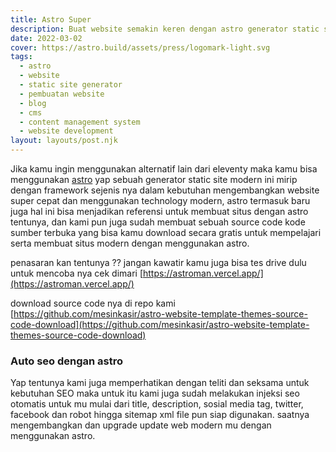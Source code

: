 ```yaml
---
title: Astro Super
description: Buat website semakin keren dengan astro generator static site modern.
date: 2022-03-02
cover: https://astro.build/assets/press/logomark-light.svg
tags:
  - astro
  - website
  - static site generator
  - pembuatan website
  - blog
  - cms
  - content management system
  - website development
layout: layouts/post.njk
---
```


Jika kamu ingin menggunakan alternatif lain dari eleventy maka kamu bisa menggunakan [astro](https://astro.build/) yap sebuah generator static site modern ini mirip dengan framework sejenis nya dalam kebutuhan mengembangkan website super cepat dan menggunakan technology modern, astro termasuk baru juga hal ini bisa menjadikan referensi untuk membuat situs dengan astro tentunya, dan kami pun juga sudah membuat sebuah source code kode sumber terbuka yang bisa kamu download secara gratis untuk mempelajari serta membuat situs modern dengan menggunakan astro.

penasaran kan tentunya ?? jangan kawatir kamu juga bisa tes drive dulu untuk mencoba nya cek dimari [https://astroman.vercel.app/](https://astroman.vercel.app/)

download source code nya di repo kami [https://github.com/mesinkasir/astro-website-template-themes-source-code-download](https://github.com/mesinkasir/astro-website-template-themes-source-code-download)

### Auto seo dengan astro

Yap tentunya kami juga memperhatikan dengan teliti dan seksama untuk kebutuhan SEO maka untuk itu kami juga sudah melakukan injeksi seo otomatis untuk mu mulai dari title, description, sosial media tag, twitter, facebook dan robot hingga sitemap xml file pun siap digunakan. saatnya mengembangkan dan upgrade update web modern mu dengan menggunakan astro.
